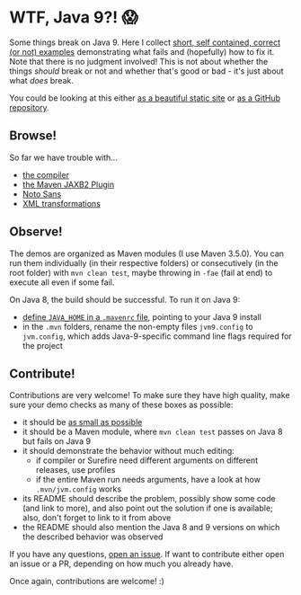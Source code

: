 # WTF, Java 9?! :scream:

Some things break on Java 9.
Here I collect [short, self contained, correct (or not) examples](http://www.sscce.org/) demonstrating what fails and (hopefully) how to fix it.
Note that there is no judgment involved!
This is not about whether the things _should_ break or not and whether that's good or bad - it's just about what _does_ break.

You could be looking at this either [as a beautiful static site](http://codefx-org.github.io/java-9-wtf/) or [as a GitHub repository](https://github.com/CodeFX-org/java-9-wtf).

## Browse!

So far we have trouble with...

* [the compiler](compiler)
* [the Maven JAXB2 Plugin](maven-jaxb2-plugin)
* [Noto Sans](noto-sans)
* [XML transformations](xml-transformer)


## Observe!

The demos are organized as Maven modules (I use Maven 3.5.0).
You can run them individually (in their respective folders) or consecutively (in the root folder) with `mvn clean test`, maybe throwing in `-fae` (fail at end) to execute all even if some fail.

On Java 8, the build should be successful.
To run  it on Java 9:

* [define `JAVA_HOME` in a `.mavenrc` file](https://github.com/CodeFX-org/mvn-java-9/tree/master/mavenrc), pointing to your Java 9 install
* in the `.mvn` folders, rename the non-empty files `jvm9.config` to `jvm.config`, which adds Java-9-specific command line flags required for the project


## Contribute!

Contributions are very welcome!
To make sure they have high quality, make sure your demo checks as many of these boxes as possible:

* it should be [as small as possible](http://www.sscce.org/)
* it should be a Maven module, where `mvn clean test` passes on Java 8 but fails on Java 9
* it should demonstrate the behavior without much editing:
    * if compiler or Surefire need different arguments on different releases, use profiles
    * if the entire Maven run needs arguments, have a look at how `.mvn/jvm.config` works
* its README should describe the problem, possibly show some code (and link to more), and also point out the solution if one is available; also, don't forget to link to it from above
* the README should also mention the Java 8 and 9 versions on which the described behavior was observed

If you have any questions, [open an issue](https://github.com/CodeFX-org/java-9-wtf/issues/new).
If want to contribute either open an issue or a PR, depending on how much you already have.

Once again, contributions are welcome! :)
